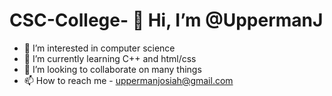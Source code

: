 # CSC-College- 👋 Hi, I’m @UppermanJ
- 👀 I’m interested in computer science
- 🌱 I’m currently learning C++ and html/css
- 💞️ I’m looking to collaborate on many things
- 📫 How to reach me - uppermanjosiah@gmail.com

<!---
UppermanJ/UppermanJ is a ✨ special ✨ repository because its `README.md` (this file) appears on your GitHub profile.
You can click the Preview link to take a look at your changes.
--->
